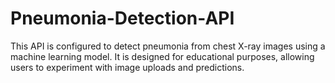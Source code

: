 # Pneumonia-Detection-API
This API is configured to detect pneumonia from chest X-ray images using a machine learning model. It is designed for educational purposes, allowing users to experiment with image uploads and predictions.
